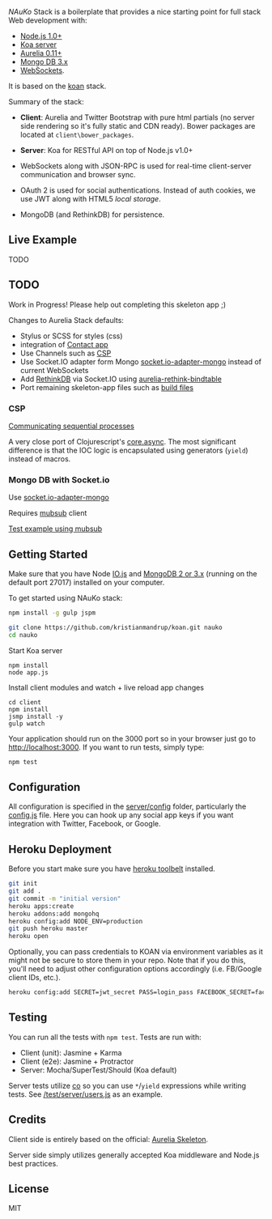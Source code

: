 *NAuKo* Stack is a boilerplate that provides a nice starting point for full stack Web development with: 
- [Node.js 1.0+](http://www.nodejs.org/)
- [Koa server](http://koajs.com/)
- [Aurelia 0.11+](http://aurelia.io/)
- [Mongo DB 3.x](https://www.mongodb.org/) 
- [WebSockets](https://developer.mozilla.org/en/docs/WebSockets). 

It is based on the [koan](https://github.com/soygul/koan) stack.

Summary of the stack:

* **Client**: Aurelia and Twitter Bootstrap with pure html partials (no server side rendering so it's fully static and CDN ready). Bower packages are located at `client\bower_packages`.

* **Server**: Koa for RESTful API on top of Node.js v1.0+

* WebSockets along with JSON-RPC is used for real-time client-server communication and browser sync.

* OAuth 2 is used for social authentications. Instead of auth cookies, we use JWT along with HTML5 *local storage*.

* MongoDB (and RethinkDB) for persistence.

## Live Example
TODO

## TODO

Work in Progress! Please help out completing this skeleton app ;)

Changes to Aurelia Stack defaults:
- Stylus or SCSS for styles (css)
- integration of [Contact app](https://github.com/aurelia/app-contacts)
- Use Channels such as [CSP](https://github.com/ubolonton/js-csp)
- Use Socket.IO adapter form Mongo [socket.io-adapter-mongo](https://www.npmjs.com/package/socket.io-adapter-mongo) instead of current WebSockets
- Add [RethinkDB](rethinkdb.com) via Socket.IO using [aurelia-rethink-bindtable](https://github.com/kristianmandrup/aurelia-rethink-bindtable)
- Port remaining skeleton-app files such as [build files](https://github.com/aurelia/skeleton-navigation/tree/master/build)

### CSP

[Communicating sequential processes](https://github.com/ubolonton/js-csp)

A very close port of Clojurescript's [core.async](https://github.com/clojure/core.async). The most significant difference is that the IOC logic is encapsulated using generators (`yield`) instead of macros.

### Mongo DB with Socket.io

Use [socket.io-adapter-mongo](https://www.npmjs.com/package/socket.io-adapter-mongo)

Requires [mubsub](https://github.com/scttnlsn/mubsub) client

[Test example using mubsub](https://github.com/modit/socket.io-adapter-mongo/blob/master/test/index.js)

## Getting Started
Make sure that you have Node [IO.js](https://iojs.org) and [MongoDB 2 or 3.x](https://www.mongodb.org/) (running on the default port 27017) installed on your computer. 

To get started using NAuKo stack:

```bash
npm install -g gulp jspm

git clone https://github.com/kristianmandrup/koan.git nauko
cd nauko
```

Start Koa server

```
npm install
node app.js
```

Install client modules and watch + live reload app changes

```
cd client
npm install
jsmp install -y
gulp watch
```

Your application should run on the 3000 port so in your browser just go to [http://localhost:3000](http://localhost:3000). If you want to run tests, simply type:

```bash
npm test
```

## Configuration
All configuration is specified in the [server/config](server/config/) folder, particularly the [config.js](server/config/config.js) file. Here you can hook up any social app keys if you want integration with Twitter, Facebook, or Google.

## Heroku Deployment
Before you start make sure you have <a href="https://toolbelt.heroku.com/">heroku toolbelt</a> installed.

```bash
git init
git add .
git commit -m "initial version"
heroku apps:create
heroku addons:add mongohq
heroku config:add NODE_ENV=production
git push heroku master
heroku open
```

Optionally, you can pass credentials to KOAN via environment variables as it might not be secure to store them in your repo. Note that if you do this, you'll need to adjust other configuration options accordingly (i.e. FB/Google client IDs, etc.).

```bash
heroku config:add SECRET=jwt_secret PASS=login_pass FACEBOOK_SECRET=facebook_oauth_secret GOOGLE_SECRET=google_oauth_secret
```

## Testing
You can run all the tests with `npm test`. Tests are run with:
* Client (unit): Jasmine + Karma
* Client (e2e): Jasmine + Protractor
* Server: Mocha/SuperTest/Should (Koa default)

Server tests utilize [co](https://github.com/tj/co) so you can use `*`/`yield` expressions while writing tests. See [/test/server/users.js](test/server/users.js) as an example.

## Credits
Client side is entirely based on the official: [Aurelia Skeleton](https://github.com/aurelia/skeleton-app). 

Server side simply utilizes generally accepted Koa middleware and Node.js best practices.

## License
MIT
